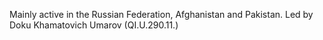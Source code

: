  Mainly active in the Russian Federation, Afghanistan and Pakistan. Led by Doku 
Khamatovich Umarov (QI.U.290.11.)
